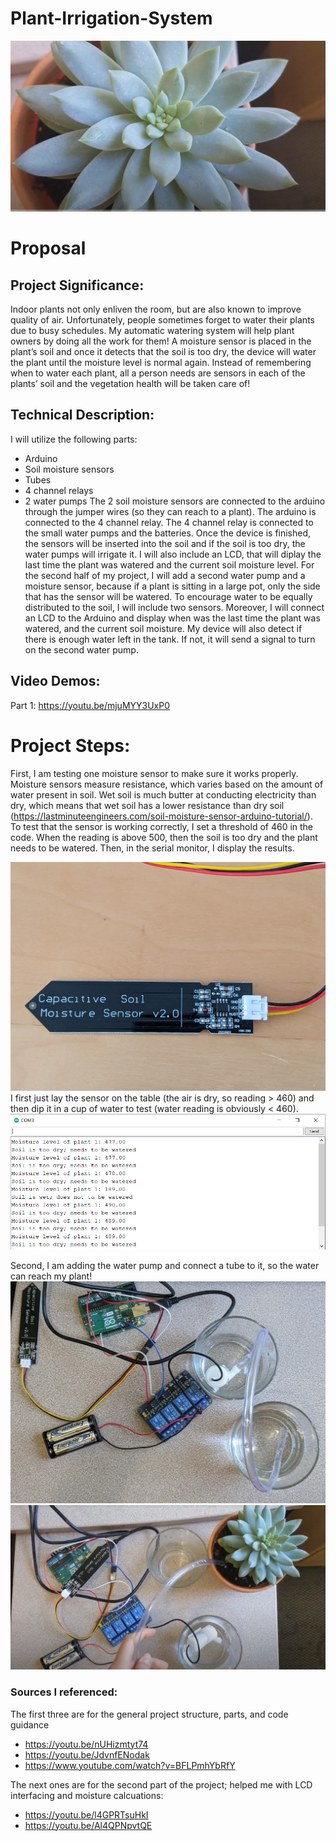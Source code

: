 # Plant-Irrigation-System
![Diagram](Plant.PNG)
# Proposal
## Project Significance:
Indoor plants not only enliven the room, but are also known to improve quality of air. Unfortunately, people sometimes forget to water their plants due 
to busy schedules. My automatic watering system will help plant owners by doing all the work for them! A moisture sensor is placed in the plant’s soil 
and once it detects that the soil is too dry, the device will water the plant until the moisture level is normal again. Instead of remembering when to 
water each plant, all a person needs are sensors in each of the plants’ soil and the vegetation health will be taken care of!

## Technical Description:
I will utilize the following parts:
* Arduino
* Soil moisture sensors
* Tubes
* 4 channel relays
* 2 water pumps
The 2 soil moisture sensors are connected to the arduino through the jumper wires (so they can reach to a plant). The arduino is connected to the 4 channel 
relay. The 4 channel relay is connected to the small water pumps and the batteries. Once the device is finished, the sensors will be inserted into the soil 
and if the soil is too dry, the water pumps will irrigate it. I will also include an LCD, that will diplay the last time the plant was watered and the current 
soil moisture level. For the second half of my project, I will add a second water pump and a moisture sensor, because if a plant is sitting in a large pot,
only the side that has the sensor will be watered. To encourage water to be equally distributed to the soil, I will include two sensors. Moreover, I will 
connect an LCD to the Arduino and display when was the last time the plant was watered, and the current soil moisture. My device will also detect if there is
enough water left in the tank. If not, it will send a signal to turn on the second water pump.

## Video Demos:
Part 1: https://youtu.be/mjuMYY3UxP0

# Project Steps:
First, I am testing one moisture sensor to make sure it works properly. 
Moisture sensors measure resistance, which varies based on the amount of water present in soil. Wet soil is much butter at conducting electricity than dry,
which means that wet soil has a lower resistance than dry soil (https://lastminuteengineers.com/soil-moisture-sensor-arduino-tutorial/). To test that the sensor is working correctly, I set a threshold of 460 in the code. When the reading is above 500, then the soil is too dry and the plant needs to be watered. Then, in the serial monitor, I display the results.

![Diagram](Moisture_Sensor.PNG)
I first just lay the sensor on the table (the air is dry, so reading > 460) and then dip it in a cup of water to test (water reading is obviously < 460).
![Diagram](Serial_Monitor_Reading.PNG)

Second, I am adding the water pump and connect a tube to it, so the water can reach my plant!
![Diagram](Irrigation_setup.PNG)
![Diagram](Setup_with_plant.PNG)


### Sources I referenced:
The first three are for the general project structure, parts, and code guidance
* https://youtu.be/nUHizmtyt74 
* https://youtu.be/JdvnfENodak
* https://www.youtube.com/watch?v=BFLPmhYbRfY 

The next ones are for the second part of the project; helped me with LCD interfacing and moisture calcuations:
* https://youtu.be/l4GPRTsuHkI
* https://youtu.be/Al4QPNpvtQE





















































































